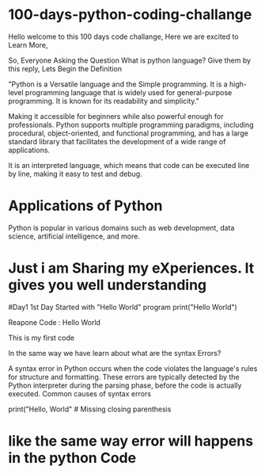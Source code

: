 # 100-days-python-coding-challange
Hello welcome to this  100 days code challange,
Here we are excited to Learn More,

So, Everyone Asking the Question What is python language?
Give them by this reply,
Lets Begin the Definition  

"Python is a Versatile language and the Simple programming. It is a high-level programming language that is widely used for general-purpose programming. It is known for its readability and simplicity."

Making it accessible for beginners while also powerful enough for professionals. Python supports multiple programming paradigms, including procedural, object-oriented, and functional programming, and has a large standard library that facilitates the development of a wide range of applications. 
 
It is an interpreted language, which means that code can be executed line by line, making it easy to test and debug. 

# Applications of Python
Python is popular in various domains such as web development, data science, artificial intelligence, and more.

# Just i am Sharing my eXperiences. It gives you well understanding

#Day1
1st Day Started with "Hello World" program
print("Hello World")

Reapone Code : Hello World

This is my first code 

In the same way we have learn about what are the syntax Errors?

A syntax error in Python occurs when the code violates the language's rules for structure and formatting. These errors are typically detected by the Python interpreter during the parsing phase, before the code is actually executed. Common causes of syntax errors

print("Hello, World"  # Missing closing parenthesis

# like the same way error will happens in the python Code
